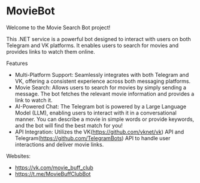 # MovieBot

Welcome to the Movie Search Bot project!

This .NET service is a powerful bot designed to interact with users on both Telegram and VK platforms.
It enables users to search for movies and provides links to watch them online.

Features
- Multi-Platform Support: Seamlessly integrates with both Telegram and VK, offering a consistent experience across both messaging platforms.
- Movie Search: Allows users to search for movies by simply sending a message. The bot fetches the relevant movie information and provides a link to watch it.
- AI-Powered Chat: The Telegram bot is powered by a Large Language Model (LLM), enabling users to interact with it in a conversational manner. You can describe a movie in simple words or provide keywords, and the bot will find the best match for you!
- API Integration: Utilizes the VK(https://github.com/vknet/vk) API and Telegram(https://github.com/TelegramBots) API to handle user interactions and deliver movie links.

Websites:
- https://vk.com/movie_buff_club 
- https://t.me/MovieBuffClubBot
